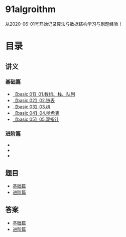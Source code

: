 # 91algroithm

从2020-06-01号开始记录算法与数据结构学习与刷题经验！
# 目录
## 讲义
### 基础篇
- [【basic 01】01.数组、栈、队列](https://github.com/leetcode-pp/91alg-1/blob/master/basic-01.md)
- [【basic 02】02.链表](https://github.com/leetcode-pp/91alg-1/blob/master/basic-02.md)
- [【basic 03】03.树](https://github.com/leetcode-pp/91alg-1/blob/master/basic-03.md)
- [【basic 04】04.哈希表](https://github.com/leetcode-pp/91alg-1/blob/master/basic-04.md)
- [【basic 05】05.双指针](https://lucifer.ren/blog/2020/05/26/91algo-basic-05.two-pointer/)
### 进阶篇
- []()
- []()
- []()

## 题目
- [基础篇]()
- [进阶篇]()

## 答案
- [基础篇](https://github.com/chen-liang/91algroithm/blob/master/Solution/basic.md)
- [进阶篇]()

